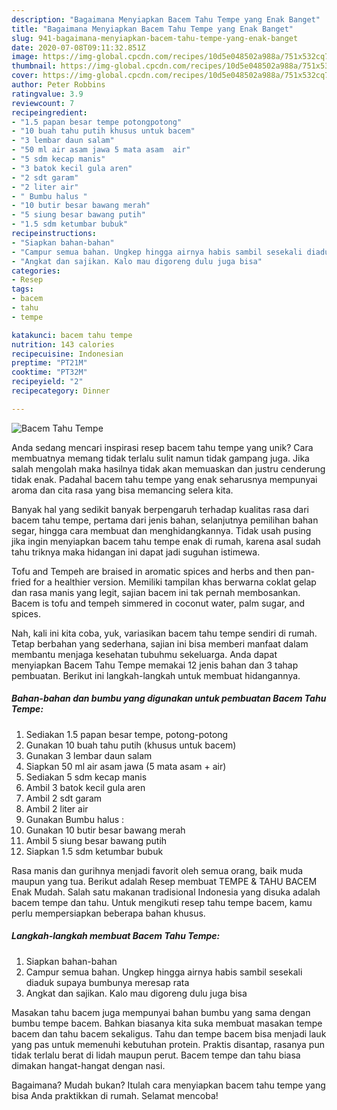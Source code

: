 ```yaml
---
description: "Bagaimana Menyiapkan Bacem Tahu Tempe yang Enak Banget"
title: "Bagaimana Menyiapkan Bacem Tahu Tempe yang Enak Banget"
slug: 941-bagaimana-menyiapkan-bacem-tahu-tempe-yang-enak-banget
date: 2020-07-08T09:11:32.851Z
image: https://img-global.cpcdn.com/recipes/10d5e048502a988a/751x532cq70/bacem-tahu-tempe-foto-resep-utama.jpg
thumbnail: https://img-global.cpcdn.com/recipes/10d5e048502a988a/751x532cq70/bacem-tahu-tempe-foto-resep-utama.jpg
cover: https://img-global.cpcdn.com/recipes/10d5e048502a988a/751x532cq70/bacem-tahu-tempe-foto-resep-utama.jpg
author: Peter Robbins
ratingvalue: 3.9
reviewcount: 7
recipeingredient:
- "1.5 papan besar tempe potongpotong"
- "10 buah tahu putih khusus untuk bacem"
- "3 lembar daun salam"
- "50 ml air asam jawa 5 mata asam  air"
- "5 sdm kecap manis"
- "3 batok kecil gula aren"
- "2 sdt garam"
- "2 liter air"
- " Bumbu halus "
- "10 butir besar bawang merah"
- "5 siung besar bawang putih"
- "1.5 sdm ketumbar bubuk"
recipeinstructions:
- "Siapkan bahan-bahan"
- "Campur semua bahan. Ungkep hingga airnya habis sambil sesekali diaduk supaya bumbunya meresap rata"
- "Angkat dan sajikan. Kalo mau digoreng dulu juga bisa"
categories:
- Resep
tags:
- bacem
- tahu
- tempe

katakunci: bacem tahu tempe 
nutrition: 143 calories
recipecuisine: Indonesian
preptime: "PT21M"
cooktime: "PT32M"
recipeyield: "2"
recipecategory: Dinner

---
```



![Bacem Tahu Tempe](https://img-global.cpcdn.com/recipes/10d5e048502a988a/751x532cq70/bacem-tahu-tempe-foto-resep-utama.jpg)

Anda sedang mencari inspirasi resep bacem tahu tempe yang unik? Cara membuatnya memang tidak terlalu sulit namun tidak gampang juga. Jika salah mengolah maka hasilnya tidak akan memuaskan dan justru cenderung tidak enak. Padahal bacem tahu tempe yang enak seharusnya mempunyai aroma dan cita rasa yang bisa memancing selera kita.

Banyak hal yang sedikit banyak berpengaruh terhadap kualitas rasa dari bacem tahu tempe, pertama dari jenis bahan, selanjutnya pemilihan bahan segar, hingga cara membuat dan menghidangkannya. Tidak usah pusing jika ingin menyiapkan bacem tahu tempe enak di rumah, karena asal sudah tahu triknya maka hidangan ini dapat jadi suguhan istimewa.

Tofu and Tempeh are braised in aromatic spices and herbs and then pan-fried for a healthier version. Memiliki tampilan khas berwarna coklat gelap dan rasa manis yang legit, sajian bacem ini tak pernah membosankan. Bacem is tofu and tempeh simmered in coconut water, palm sugar, and spices.


Nah, kali ini kita coba, yuk, variasikan bacem tahu tempe sendiri di rumah. Tetap berbahan yang sederhana, sajian ini bisa memberi manfaat dalam membantu menjaga kesehatan tubuhmu sekeluarga. Anda dapat menyiapkan Bacem Tahu Tempe memakai 12 jenis bahan dan 3 tahap pembuatan. Berikut ini langkah-langkah untuk membuat hidangannya.

<!--inarticleads1-->

##### Bahan-bahan dan bumbu yang digunakan untuk pembuatan Bacem Tahu Tempe:

1. Sediakan 1.5 papan besar tempe, potong-potong
1. Gunakan 10 buah tahu putih (khusus untuk bacem)
1. Gunakan 3 lembar daun salam
1. Siapkan 50 ml air asam jawa (5 mata asam + air)
1. Sediakan 5 sdm kecap manis
1. Ambil 3 batok kecil gula aren
1. Ambil 2 sdt garam
1. Ambil 2 liter air
1. Gunakan  Bumbu halus :
1. Gunakan 10 butir besar bawang merah
1. Ambil 5 siung besar bawang putih
1. Siapkan 1.5 sdm ketumbar bubuk


Rasa manis dan gurihnya menjadi favorit oleh semua orang, baik muda maupun yang tua. Berikut adalah Resep membuat TEMPE &amp; TAHU BACEM Enak Mudah. Salah satu makanan tradisional Indonesia yang disuka adalah bacem tempe dan tahu. Untuk mengikuti resep tahu tempe bacem, kamu perlu mempersiapkan beberapa bahan khusus. 

<!--inarticleads2-->

##### Langkah-langkah membuat Bacem Tahu Tempe:

1. Siapkan bahan-bahan
1. Campur semua bahan. Ungkep hingga airnya habis sambil sesekali diaduk supaya bumbunya meresap rata
1. Angkat dan sajikan. Kalo mau digoreng dulu juga bisa


Masakan tahu bacem juga mempunyai bahan bumbu yang sama dengan bumbu tempe bacem. Bahkan biasanya kita suka membuat masakan tempe bacem dan tahu bacem sekaligus. Tahu dan tempe bacem bisa menjadi lauk yang pas untuk memenuhi kebutuhan protein. Praktis disantap, rasanya pun tidak terlalu berat di lidah maupun perut. Bacem tempe dan tahu biasa dimakan hangat-hangat dengan nasi. 

Bagaimana? Mudah bukan? Itulah cara menyiapkan bacem tahu tempe yang bisa Anda praktikkan di rumah. Selamat mencoba!
